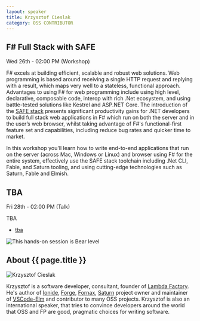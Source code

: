 ```yaml
---
layout: speaker
title: Krzysztof Cieslak
category: OSS CONTRIBUTOR
---
```


<div class="row">
    <div class="col-md-6">
        <div class="speaker-talk">
            <div class="section-head">
                <h2 class="header-title">F# Full Stack with SAFE</h2>
                    <p class="header-desc">Wed 26th - 02:00 PM (Workshop)</p>
            </div>
            <div>
                <p>
                    F# excels at building efficient, scalable and robust web solutions. Web programming is based around receiving a single HTTP request and replying with a result, which maps very well to a stateless, functional approach. Advantages to using F# for web programming include using high level, declarative, composable code, interop with rich .Net ecosystem, and using battle-tested solutions like Kestrel and ASP.NET Core. The introduction of the <a href="https://safe-stack.github.io/" target="_blank">SAFE stack</a> presents significant productivity gains for .NET developers to build full stack web applications in F# which run on both the server and in the user’s web browser, whilst taking advantage of F#'s functional-first feature set and capabilities, including reduce bug rates and quicker time to market.
                </p>
                <p>
                    In this workshop you'll learn how to write end-to-end applications that run on the server (across Mac, Windows or Linux) and browser using F# for the entire system, effectively use the SAFE stack toolchain including .Net CLI, Fable, and Saturn tooling, and using cutting-edge technologies such as Saturn, Fable and Elmish.
                </p>
            </div>
        </div>
    </div>
    <div class="col-md-6">
        <div class="speaker-talk">
            <div class="section-head">
                <h2 class="header-title">TBA</h2>
                    <p class="header-desc">Fri 28th - 02:00 PM (Talk)</p>
            </div>
            <div>
                <p>
                    TBA
                </p>
            </div>
            <div>
                <div class="speaker-tag">
                    <ul class="tag">
                        <li><a href="#">tba</a></li>
                    </ul>
                </div>
                <div class="talk-level">
                    <img src="{{ site.baseurl }}public/assets/animals/bear.png" alt="This hands-on session is Bear level" />
                </div>	
            </div>
        </div>
    </div>
</div><!-- /.row -->
<div class="row">
    <div class="col-md-12">
        <div class="speaker-about">
            <div class="section-head">
                <h2 class="header-title">About {{ page.title }}</h2>
                <p class="header-desc">
                    <a href="https://twitter.com/k_cieslak"><i class="fab fa-twitter"></i></a>
					<a href="https://github.com/Krzysztof-Cieslak"><i class="fab fa-github-alt"></i></a>	<a href="http://www.kcieslak.io/"><i class="fas fa-rss"></i></a>
                </p>					
            </div>
            <div class="row">
                <div class="col-md-2">
                    <img src="{{ site.baseurl }}public/assets/speakers/2018/krzysztof-cieslak.jpg" alt="Krzysztof Cieslak" />
                </div>
                <div class="col-md-10">
                    <p>
                        Krzysztof is a software developer, consultant, founder of <a href="http://lambdafactory.io" target="_blank">Lambda Factory</a>. He's author of <a href="http://ionide.io/" target="_blank">Ionide</a>, <a href="http://forge.run" target="_blank">Forge</a>, <a href="https://gitlab.com/Krzysztof-Cieslak/Fornax" target="_blank">Fornax</a>, <a href="https://github.com/SaturnFramework/Saturn" target="_blank">Saturn</a> project owner and maintainer of <a href="https://marketplace.visualstudio.com/items?itemName=sbrink.elm" target="_blank">VSCode-Elm</a> and contributor to many OSS projects. Krzysztof is also an international speaker, that tries to convince developers around the world that OSS and FP are good, pragmatic choices for writing software.
                    </p>
                </div>
            </div>       
        </div>
    </div>
</div>